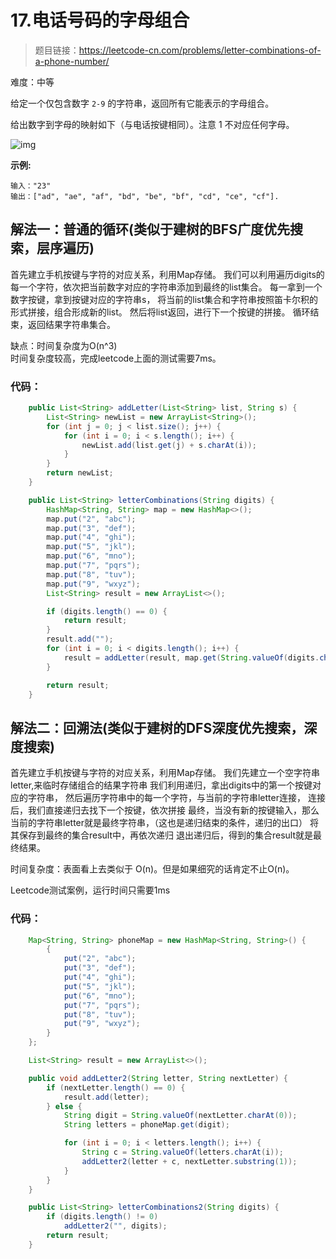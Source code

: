 # 17.电话号码的字母组合

> 题目链接：https://leetcode-cn.com/problems/letter-combinations-of-a-phone-number/

难度：中等

给定一个仅包含数字 `2-9` 的字符串，返回所有它能表示的字母组合。

给出数字到字母的映射如下（与电话按键相同）。注意 1 不对应任何字母。

![img](https://assets.leetcode-cn.com/aliyun-lc-upload/original_images/17_telephone_keypad.png)

**示例:**

```
输入："23"
输出：["ad", "ae", "af", "bd", "be", "bf", "cd", "ce", "cf"].
```







## 解法一：普通的循环(类似于建树的BFS广度优先搜索，层序遍历)

首先建立手机按键与字符的对应关系，利用Map存储。
我们可以利用遍历digits的每一个字符，依次把当前数字对应的字符串添加到最终的list集合。
每一拿到一个数字按键，拿到按键对应的字符串s，
将当前的list集合和字符串按照笛卡尔积的形式拼接，组合形成新的list。
然后将list返回，进行下一个按键的拼接。
循环结束，返回结果字符串集合。

 缺点：时间复杂度为O(n^3)  
 时间复杂度较高，完成leetcode上面的测试需要7ms。

### 代码：

```java
	public List<String> addLetter(List<String> list, String s) {
		List<String> newList = new ArrayList<String>();
		for (int j = 0; j < list.size(); j++) {
			for (int i = 0; i < s.length(); i++) {
				newList.add(list.get(j) + s.charAt(i));
			}
		}
		return newList;
	}

	public List<String> letterCombinations(String digits) {
		HashMap<String, String> map = new HashMap<>();
		map.put("2", "abc");
		map.put("3", "def");
		map.put("4", "ghi");
		map.put("5", "jkl");
		map.put("6", "mno");
		map.put("7", "pqrs");
		map.put("8", "tuv");
		map.put("9", "wxyz");
		List<String> result = new ArrayList<>();

		if (digits.length() == 0) {
			return result;
		}
		result.add("");
		for (int i = 0; i < digits.length(); i++) {
			result = addLetter(result, map.get(String.valueOf(digits.charAt(i))));
		}

		return result;
	}

```



##  解法二：回溯法(类似于建树的DFS深度优先搜索，深度搜索)

首先建立手机按键与字符的对应关系，利用Map存储。
我们先建立一个空字符串letter,来临时存储组合的结果字符串
 我们利用递归，拿出digits中的第一个按键对应的字符串，
然后遍历字符串中的每一个字符，与当前的字符串letter连接，
连接后，我们直接递归去找下一个按键，依次拼接
 最终，当没有新的按键输入，那么当前的字符串letter就是最终字符串，（这也是递归结束的条件，递归的出口）
将其保存到最终的集合result中，再依次递归
退出递归后，得到的集合result就是最终结果。

时间复杂度：表面看上去类似于 O(n)。但是如果细究的话肯定不止O(n)。

Leetcode测试案例，运行时间只需要1ms



### 代码：

```java
	Map<String, String> phoneMap = new HashMap<String, String>() {
		{
			put("2", "abc");
			put("3", "def");
			put("4", "ghi");
			put("5", "jkl");
			put("6", "mno");
			put("7", "pqrs");
			put("8", "tuv");
			put("9", "wxyz");
		}
	};

	List<String> result = new ArrayList<>();

	public void addLetter2(String letter, String nextLetter) {
		if (nextLetter.length() == 0) {
			result.add(letter);
		} else {
			String digit = String.valueOf(nextLetter.charAt(0));
			String letters = phoneMap.get(digit);

			for (int i = 0; i < letters.length(); i++) {
				String c = String.valueOf(letters.charAt(i));
				addLetter2(letter + c, nextLetter.substring(1));
			}
		}
	}

	public List<String> letterCombinations2(String digits) {
		if (digits.length() != 0)
			addLetter2("", digits);
		return result;
	}
```

